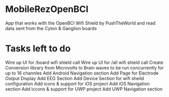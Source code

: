 # MobileRezOpenBCI
App that works with the OpenBCI Wifi Shield by PushTheWorld and read data sent from the Cyton &amp; Ganglion boards

# Tasks left to do
Wire up UI for /board wifi shield call
Wire up UI for /all wifi shield call
Create Conversion library from Microvolts to Brain waves to be run concurrently for up to 16 channles
Add Android Navigation section
Add Page for Electrode Output Display
Add EEG Section
Add Device Section for wifi sheild configuration
Add icons & support for iOS project
Add iOS Navigation section
Add iccons & support for UWP project
Add UWP Navigation section
